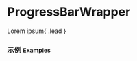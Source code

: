 # ProgressBarWrapper

Lorem ipsum{ .lead }

### 示例 <small>Examples</small>

<style type="text/css">
	.w200 { width: 200px; }
</style>
<div class="bs-example">
    <div class="content">
        <div bx-name="components/progressbarwrapper" data-progress="0.1"></div>
        <div bx-name="components/progressbarwrapper" data-progress="0.5"></div>
        <div bx-name="components/progressbarwrapper" data-progress="0.7"></div>
        <div bx-name="components/progressbarwrapper" data-progress="1"></div>
    </div>
</div>

<div class="bs-example">
    <div class="content">
    	<div bx-name="components/progressbarwrapper" data-type="line" data-progress="0.1"></div>
        <div bx-name="components/progressbarwrapper" data-type="line" data-progress="0.5"></div>
        <div bx-name="components/progressbarwrapper" data-type="line" data-progress="0.7"></div>
        <div bx-name="components/progressbarwrapper" data-type="line" data-progress="1"></div>
    </div>
</div>

<div class="bs-example">
    <div class="content">
        <div bx-name="components/progressbarwrapper" data-type="circle" data-progress="0.1" class="w200"></div>
        <div bx-name="components/progressbarwrapper" data-type="circle" data-progress="0.5" class="w200"></div>
        <div bx-name="components/progressbarwrapper" data-type="circle" data-progress="0.7" class="w200"></div>
        <div bx-name="components/progressbarwrapper" data-type="circle" data-progress="1" class="w200"></div>
    </div>
</div>

<div class="bs-example">
    <div class="content">
        <div bx-name="components/progressbarwrapper" data-type="square" data-progress="0.1" class="w200"></div>
        <div bx-name="components/progressbarwrapper" data-type="square" data-progress="0.5" class="w200"></div>
        <div bx-name="components/progressbarwrapper" data-type="square" data-progress="0.7" class="w200"></div>
        <div bx-name="components/progressbarwrapper" data-type="square" data-progress="1" class="w200"></div>
    </div>
</div>
